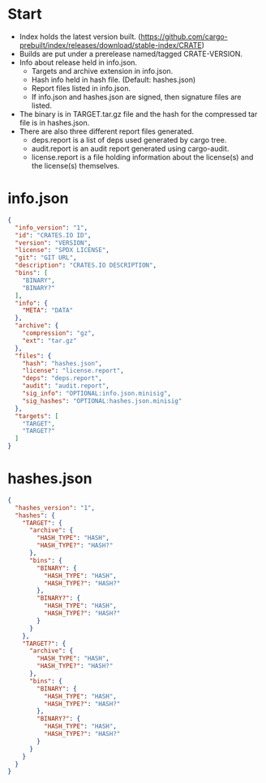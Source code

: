 # Start

- Index holds the latest version built. (https://github.com/cargo-prebuilt/index/releases/download/stable-index/CRATE)
- Builds are put under a prerelease named/tagged CRATE-VERSION.
- Info about release held in info.json.
  - Targets and archive extension in info.json.
  - Hash info held in hash file. (Default: hashes.json)
  - Report files listed in info.json.
  - If info.json and hashes.json are signed, then signature files are listed.
- The binary is in TARGET.tar.gz file and the hash for the compressed tar file is in hashes.json.
- There are also three different report files generated.
    - deps.report is a list of deps used generated by cargo tree.
    - audit.report is an audit report generated using cargo-audit.
    - license.report is a file holding information about the license(s) and the license(s) themselves.

# info.json

```json
{
  "info_version": "1",
  "id": "CRATES.IO ID",
  "version": "VERSION",
  "license": "SPDX LICENSE",
  "git": "GIT URL",
  "description": "CRATES.IO DESCRIPTION",
  "bins": [
    "BINARY",
    "BINARY?"
  ],
  "info": {
    "META": "DATA"
  },
  "archive": {
    "compression": "gz",
    "ext": "tar.gz"
  },
  "files": {
    "hash": "hashes.json",
    "license": "license.report",
    "deps": "deps.report",
    "audit": "audit.report",
    "sig_info": "OPTIONAL:info.json.minisig",
    "sig_hashes": "OPTIONAL:hashes.json.minisig"
  },
  "targets": [
    "TARGET",
    "TARGET?"
  ]
}
```

# hashes.json

```json
{
  "hashes_version": "1",
  "hashes": {
    "TARGET": {
      "archive": {
        "HASH_TYPE": "HASH",
        "HASH_TYPE?": "HASH?"
      },
      "bins": {
        "BINARY": {
          "HASH_TYPE": "HASH",
          "HASH_TYPE?": "HASH?"
        },
        "BINARY?": {
          "HASH_TYPE": "HASH",
          "HASH_TYPE?": "HASH?"
        }
      }
    },
    "TARGET?": {
      "archive": {
        "HASH_TYPE": "HASH",
        "HASH_TYPE?": "HASH?"
      },
      "bins": {
        "BINARY": {
          "HASH_TYPE": "HASH",
          "HASH_TYPE?": "HASH?"
        },
        "BINARY?": {
          "HASH_TYPE": "HASH",
          "HASH_TYPE?": "HASH?"
        }
      }
    }
  }
}
```
